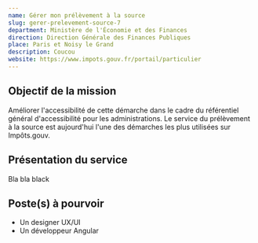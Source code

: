 ```yaml
---
name: Gérer mon prélèvement à la source
slug: gerer-prelevement-source-7
department: Ministère de l'Économie et des Finances
direction: Direction Générale des Finances Publiques
place: Paris et Noisy le Grand
description: Coucou
website: https://www.impots.gouv.fr/portail/particulier
---
```


## Objectif de la mission
Améliorer l'accessibilité de cette démarche dans le cadre du référentiel général d'accessibilité pour les administrations. Le service du prélèvement à la source est aujourd'hui l'une des démarches les plus utilisées sur Impôts.gouv.

## Présentation du service
Bla bla black

## Poste(s) à pourvoir
- Un designer UX/UI
- Un développeur Angular
